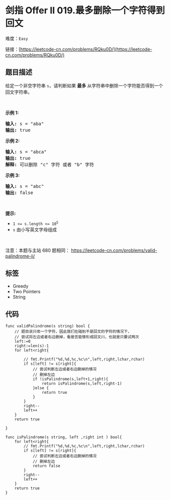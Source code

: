 # 剑指 Offer II 019.最多删除一个字符得到回文

难度：`Easy`

 链接：[https://leetcode-cn.com/problems/RQku0D/](https://leetcode-cn.com/problems/RQku0D/)

## 题目描述

<p>给定一个非空字符串&nbsp;<code>s</code>，请判断如果&nbsp;<strong>最多 </strong>从字符串中删除一个字符能否得到一个回文字符串。</p>

<p>&nbsp;</p>

<p><strong>示例 1:</strong></p>

<pre>
<strong>输入:</strong> s = &quot;aba&quot;
<strong>输出:</strong> true
</pre>

<p><strong>示例 2:</strong></p>

<pre>
<strong>输入:</strong> s = &quot;abca&quot;
<strong>输出:</strong> true
<strong>解释:</strong> 可以删除 &quot;c&quot; 字符 或者 &quot;b&quot; 字符
</pre>

<p><strong>示例 3:</strong></p>

<pre>
<strong>输入:</strong> s = &quot;abc&quot;
<strong>输出:</strong> false</pre>

<p>&nbsp;</p>

<p><strong>提示:</strong></p>

<ul>
	<li><code>1 &lt;= s.length &lt;= 10<sup>5</sup></code></li>
	<li><code>s</code> 由小写英文字母组成</li>
</ul>

<p>&nbsp;</p>

<p><meta charset="UTF-8" />注意：本题与主站 680&nbsp;题相同：&nbsp;<a href="https://leetcode-cn.com/problems/valid-palindrome-ii/">https://leetcode-cn.com/problems/valid-palindrome-ii/</a></p>

## 标签

 - Greedy 
 - Two Pointers 
 - String 

## 代码

```golang
func validPalindrome(s string) bool {
    // 题目说只改一个字符，因此我们在碰到不是回文的字符的情况下，
    // 尝试将左边或者右边删掉，看是否能够形成回文川，也就是只要试两次
    left:=0
    right:=len(s)-1
    for left<right{

        // fmt.Printf("%d,%d,%c,%c\n",left,right,lchar,rchar)
        if s[left] != s[right]{
            // 尝试判断左边或者右边删掉的情况
            // 删掉左边
            if !isPalindrome(s,left+1,right){
                return isPalindrome(s,left,right-1)
            }else {
                return true
            }
        }
        right--
        left++
    }
    return true

}

func isPalindrome(s string, left ,right int ) bool{
    for left<right{
        // fmt.Printf("%d,%d,%c,%c\n",left,right,lchar,rchar)
        if s[left] != s[right]{
            // 尝试判断左边或者右边删掉的情况
            // 删掉左边
            return false 
        }
        right--
        left++
    }
    return true
}
```